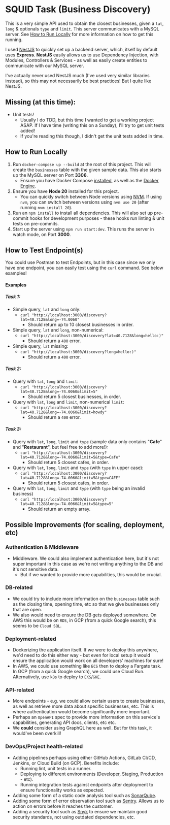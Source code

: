 # SQUID Task (Business Discovery)

This is a very simple API used to obtain the closest businesses, given a `lat`, `long` & optionals `type` and `limit`. This server communicates with a MySQL server. See [How to Run Locally](#how-to-run-locally) for more information on how to get this running.

I used [NestJS](https://docs.nestjs.com/) to quickly set up a backend server, which, itself by default uses **Express**. **NestJS** easily allows us to use Dependency Injection, with Modules, Controllers & Services - as well as easily create entities to communicate with our MySQL server.

I've actually never used NestJS much (I've used very similar libraries instead), so this may not necessarily be best practices! But I quite like NestJS.

## Missing (at this time):

- Unit tests!
  - Usually I do TDD, but this time I wanted to get a working project ASAP. If I have time (writing this on a Sunday), I'll try to get unit tests added!
  - If you're reading this though, I didn't get the unit tests added in time.

## How to Run Locally

1. Run `docker-compose up --build` at the root of this project. This will create the `businesses` table with the given sample data. This also starts up the MySQL server on Port **3306**.
   - Ensure you have Docker Compose [installed](https://docs.docker.com/compose/install/), as well as the [Docker Engine](https://docs.docker.com/engine/install/).
2. Ensure you have **Node 20** installed for this project.
   - You can quickly switch between Node versions using [NVM](https://github.com/nvm-sh/nvm). If using `nvm`, you can switch between versions using `nvm use 20` (after running `nvm install 20`).
3. Run an `npm install` to install all dependencies. This will also set up pre-commit hooks for development purposes - these hooks run linting & unit tests on pre-commits.
4. Start up the server using `npm run start:dev`. This runs the server in watch mode, on Port **3000**.

## How to Test Endpoint(s)

You could use Postman to test Endpoints, but in this case since we only have one endpoint, you can easily test using the `curl` command. See below examples!

#### Examples

##### Task 1:

- Simple query, `lat` and `long` only:
  - `curl "http://localhost:3000/discovery?lat=40.7128&long=-74.0060"`
    - Should return up to 10 closest businesses in order.
- Simple query, `lat` and `long`, non-numerical:
  - `curl "http://localhost:3000/discovery?lat=40.7128&long=hello:)"`
    - Should return a `400` error.
- Simple query, `lat` missing:
  - `curl "http://localhost:3000/discovery?long=hello:)"`
    - Should return a `400` error.

##### Task 2:

- Query with `lat`, `long` and `limit`:
  - `curl "http://localhost:3000/discovery?lat=40.7128&long=-74.0060&limit=5"`
    - Should return 5 closest businesses, in order.
- Query with `lat`, `long` and `limit`, non-numerical `limit`:
  - `curl "http://localhost:3000/discovery?lat=40.7128&long=-74.0060&limit=howdy"`
    - Should return a `400` error.

##### Task 3:

- Query with `lat`, `long`, `limit` and `type` (sample data only contains "**Cafe**" and "**Restaurant**", but feel free to add more!):
  - `curl "http://localhost:3000/discovery?lat=40.7128&long=-74.0060&limit=5&type=Cafe"`
    - Should return 5 closest cafes, in order.
- Query with `lat`, `long`, `limit` and `type` (with `type` in upper case):
  - `curl "http://localhost:3000/discovery?lat=40.7128&long=-74.0060&limit=5&type=CAFE"`
    - Should return 5 closest cafes, in order.
- Query with `lat`, `long`, `limit` and `type` (with `type` being an invalid business)
  - `curl "http://localhost:3000/discovery?lat=40.7128&long=-74.0060&limit=5&type=5"`
    - Should return an empty array.

## Possible Improvements (for scaling, deployment, etc)

### Authentication & Middleware

- Middleware. We could also implement authentication here, but it's not super important in this case as we're not writing anything to the DB and it's not sensitive data.
  - But if we wanted to provide more capabilities, this would be crucial.

### DB-related

- We could try to include more information on the `businesses` table such as the closing time, opening time, etc so that we give businesses only that are open.
- We also would need to ensure the DB gets deployed somewhere. On AWS this would be on `RDS`, in GCP (from a quick Google search), this seems to be `Cloud SQL`.

### Deployment-related

- Dockerizing the application itself. If we were to deploy this anywhere, we'd need to do this either way - but even for local setup it would ensure the application would work on all developers' machines for sure!
- In AWS, we could use something like `ECS` then to deploy a Fargate task. In GCP (from a quick Google search), we could use Cloud Run. Alternatively, use `k8s` to deploy to `EKS`/`GKE`.

### API-related

- More endpoints - e.g. we could allow certain users to create businesses, as well as retrieve more data about specific businesses, etc. This is where authentication would become significantly more important.
- Perhaps an `OpenAPI` spec to provide more information on this service's capabilities, generating API docs, clients, etc etc.
- We **could** consider using GraphQL here as well. But for this task, it would've been overkill!

### DevOps/Project health-related

- Adding pipelines perhaps using either GitHub Actions, GitLab CI/CD, Jenkins, or Cloud Build (on GCP). Benefits include:
  - Running lint, unit tests in a runner.
  - Deploying to different environments (Developer, Staging, Production - etc).
  - Running integration tests against endpoints after deployment to ensure functionality works as expected.
- Adding some form of a static code analysis tool such as [SonarQube](https://www.sonarsource.com/products/sonarqube/).
- Adding some form of error observation tool such as [Sentry](https://sentry.io/welcome/). Allows us to action on errors before it reaches the customer.
- Adding a security tool such as [Snyk](https://snyk.io/) to ensure we maintain good security standards, not using outdated dependencies, etc.

